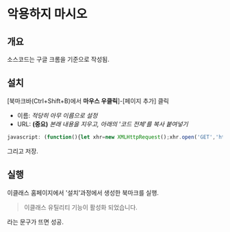 
# 악용하지 마시오

## 개요
소스코드는 구글 크롬을 기준으로 작성됨.

## 설치
[북마크바(Ctrl+Shift+B)에서 **마우스 우클릭**]-[페이지 추가] 클릭

* 이름: *적당히 아무 이름으로 설정*
* URL: **(중요)** *본래 내용을 지우고, 아래의 '코드 전체'를 복사 붙여넣기*

```javascript
javascript: (function(){let xhr=new XMLHttpRequest();xhr.open('GET','https://raw.githubusercontent.com/Hepheir/web_functions/master/dgu-eclass-vulnerable/linker-compressed.js');xhr.onreadystatechange=()=>{if(xhr.readyState==XMLHttpRequest.DONE)eval(xhr.responseText);};xhr.send();})();
```

그리고 저장.

## 실행
이클래스 홈페이지에서 '설치'과정에서 생성한 북마크를 실행.

> 이클래스 유틸리티 기능이 활성화 되었습니다.

라는 문구가 뜨면 성공.
